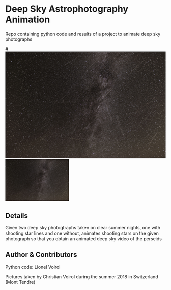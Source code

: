 # Deep Sky Astrophotography Animation
Repo containing python code and results of a project to animate deep sky photographs

#![Image](cover.jpg)
<img src="cover.jpg" alt="drawing" width="200"/>

## Details
Given two deep sky photogtraphs taken on clear summer nights, one with shooting star lines and one without, animates shooting stars on the given photograph so that you obtain an animated deep sky video of the perseids

## Author & Contributors
Python code: Lionel Voirol

Pictures taken by Christian Voirol during the summer 2018 in Switzerland (Mont Tendre)
